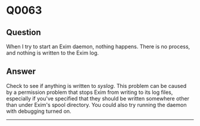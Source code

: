 Q0063
=====

Question
--------

When I try to start an Exim daemon, nothing happens. There is no
process, and nothing is written to the Exim log.

Answer
------

Check to see if anything is written to *syslog*. This problem can be
caused by a permission problem that stops Exim from writing to its log
files, especially if you've specified that they should be written
somewhere other than under Exim's spool directory. You could also try
running the daemon with debugging turned on.

* * * * *
